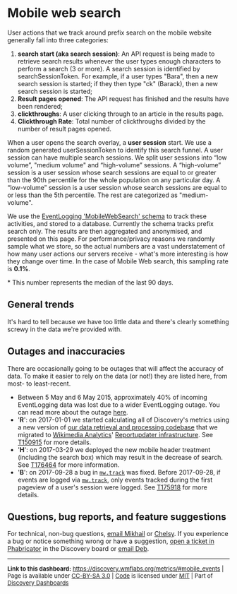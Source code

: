 Mobile web search
=======

User actions that we track around prefix search on the mobile website generally fall into three categories:

1. **search start (aka search session)**: An API request is being made to retrieve search results whenever the user types enough characters to perform a search (3 or more). A search session is identified by searchSessionToken. For example, if a user types "Bara", then a new search session is started; if they then type "ck" (Barack), then a new search session is started;
2. **Result pages opened**: The API request has finished and the results have been rendered;
3. **clickthroughs**: A user clicking through to an article in the results page.
4. **Clickthrough Rate**: Total number of clickthroughs divided by the number of result pages opened.

When a user opens the search overlay, a **user session** start. We use a random generated userSessionToken to identify this search funnel. A user session can have multiple search sessions. We split user sessions into “low volume”, "medium volume" and “high-volume” sessions. A “high-volume” session is a user session whose search sessions are equal to or greater than the 90th percentile for the whole population on any particular day. A “low-volume” session is a user session whose search sessions are equal to or less than the 5th percentile. The rest are categorized as "medium-volume".

We use the [EventLogging 'MobileWebSearch' schema](https://meta.wikimedia.org/wiki/Schema:MobileWebSearch) to track these activities, and stored to a database. Currently the schema tracks prefix search only. The results are then aggregated and anonymised, and presented on this page. For performance/privacy reasons we randomly sample what we store, so the actual numbers are a vast understatement of how many user actions our servers receive - what's more interesting is how they change over time. In the case of Mobile Web search, this sampling rate is **0.1%**.

\* This number represents the median of the last 90 days.

General trends
------

It's hard to tell because we have too little data and there's clearly something screwy in the data we're provided with.

Outages and inaccuracies
------

There are occasionally going to be outages that will affect the accuracy of data. To make it easier to rely on the data (or not!) they are listed here, from most- to least-recent.

* Between 5 May and 6 May 2015, approximately 40% of incoming EventLogging data was lost due to a wider EventLogging outage. You can read more about the outage [here](https://wikitech.wikimedia.org/wiki/Incident_documentation/20150506-EventLogging).
* '__R__': on 2017-01-01 we started calculating all of Discovery's metrics using a new version of [our data retrieval and processing codebase](https://phabricator.wikimedia.org/diffusion/WDGO/) that we migrated to [Wikimedia Analytics](https://www.mediawiki.org/wiki/Analytics)' [Reportupdater infrastructure](https://wikitech.wikimedia.org/wiki/Analytics/Reportupdater). See [T150915](https://phabricator.wikimedia.org/T150915) for more details.
* '__H__': on 2017-03-29 we deployed the new mobile header treatment (including the search box) which may result in the decrease of search. See [T176464](https://phabricator.wikimedia.org/T176464) for more information.
* '__B__': on 2017-09-28 a bug in [`mw.track`](https://www.mediawiki.org/wiki/ResourceLoader/Core_modules#mw.track) was fixed. Before 2017-09-28, if events are logged via [`mw.track`](https://www.mediawiki.org/wiki/ResourceLoader/Core_modules#mw.track), only events tracked during the first pageview of a user's session were logged. See [T175918](https://phabricator.wikimedia.org/T175918) for more details.

Questions, bug reports, and feature suggestions
------
For technical, non-bug questions, [email Mikhail](mailto:mpopov@wikimedia.org?subject=Dashboard%20Question) or [Chelsy](mailto:cxie@wikimedia.org?subject=Dashboard%20Question). If you experience a bug or notice something wrong or have a suggestion, [open a ticket in Phabricator](https://phabricator.wikimedia.org/maniphest/task/create/?projects=Discovery) in the Discovery board or [email Deb](mailto:deb@wikimedia.org?subject=Dashboard%20Question).

<hr style="border-color: gray;">
<p style="font-size: small;">
  <strong>Link to this dashboard:</strong> <a href="https://discovery.wmflabs.org/metrics/#mobile_events">https://discovery.wmflabs.org/metrics/#mobile_events</a>
  | Page is available under <a href="https://creativecommons.org/licenses/by-sa/3.0/" title="Creative Commons Attribution-ShareAlike License">CC-BY-SA 3.0</a>
  | <a href="https://phabricator.wikimedia.org/diffusion/WDRN/" title="Search Metrics Dashboard source code repository">Code</a> is licensed under <a href="https://phabricator.wikimedia.org/diffusion/WDRN/browse/master/LICENSE.md" title="MIT License">MIT</a>
  | Part of <a href="https://discovery.wmflabs.org/">Discovery Dashboards</a>
</p>

